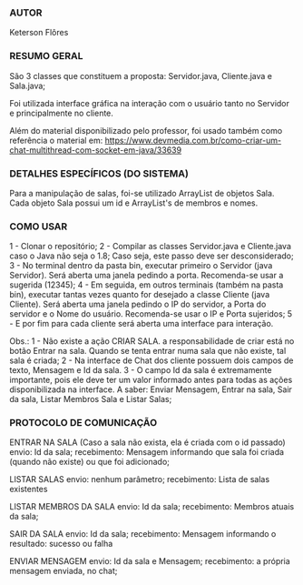 ### AUTOR
Keterson Flôres

### RESUMO GERAL
São 3 classes que constituem a proposta: Servidor.java, Cliente.java e Sala.java;

Foi utilizada interface gráfica na interação com o usuário tanto no Servidor e principalmente no cliente.

Além do material disponibilizado pelo professor, foi usado também como referência o material em:
https://www.devmedia.com.br/como-criar-um-chat-multithread-com-socket-em-java/33639

### DETALHES ESPECÍFICOS (DO SISTEMA)
Para a manipulação de salas, foi-se utilizado ArrayList de objetos Sala.
Cada objeto Sala possui um id e ArrayList's de membros e nomes. 

### COMO USAR
1 - Clonar o repositório;
2 - Compilar as classes Servidor.java e Cliente.java caso o Java não seja o 1.8; Caso seja, este passo deve ser desconsiderado;
3 - No terminal dentro da pasta bin, executar primeiro o Servidor (java Servidor).
    Será aberta uma janela pedindo a porta. Recomenda-se usar a sugerida (12345);
4 - Em seguida, em outros terminais (também na pasta bin), executar tantas vezes quanto for desejado a classe Cliente (java Cliente).
    Será aberta uma janela pedindo o IP do servidor, a Porta do servidor e o Nome do usuário. Recomenda-se usar o IP e Porta sujeridos;
5 - E por fim para cada cliente será aberta uma interface para interação. 

Obs.: 
1 - Não existe a ação CRIAR SALA. a responsabilidade de criar está no botão Entrar na sala. 
    Quando se tenta entrar numa sala que não existe, tal sala é criada;
2 - Na interface de Chat dos cliente possuem dois campos de texto, Mensagem e Id da sala. 
3 - O campo Id da sala é extremamente importante, pois ele deve ter um valor informado antes para todas as ações disponibilizada na interface.
    A saber: Enviar Mensagem, Entrar na sala, Sair da sala, Listar Membros Sala e Listar Salas;

### PROTOCOLO DE COMUNICAÇÃO

ENTRAR NA SALA (Caso a sala não exista, ela é criada com o id passado)
envio: Id da sala;
recebimento: Mensagem informando que sala foi criada (quando não existe) ou que foi adicionado;

LISTAR SALAS
envio: nenhum parâmetro; 
recebimento: Lista de salas existentes

LISTAR MEMBROS DA SALA
envio: Id da sala;
recebimento: Membros atuais da sala;

SAIR DA SALA
envio: Id da sala;
recebimento: Mensagem informando o resultado: sucesso ou falha

ENVIAR MENSAGEM
envio: Id da sala e Mensagem;
recebimento: a própria mensagem enviada, no chat;
